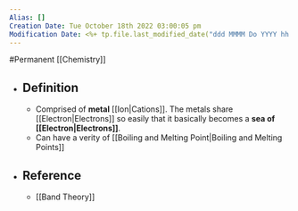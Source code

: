 ```yaml
---
Alias: []
Creation Date: Tue October 18th 2022 03:00:05 pm 
Modification Date: <%+ tp.file.last_modified_date("ddd MMMM Do YYYY hh:mm:ss a") %>
---
```

#Permanent [[Chemistry]]

- ## Definition
	- Comprised of **metal** [[Ion|Cations]]. The metals share [[Electron|Electrons]] so easily that it basically becomes a **sea of [[Electron|Electrons]]**.
	- Can have a verity of [[Boiling and Melting Point|Boiling and Melting Points]] 
- ## Reference
	- [[Band Theory]]